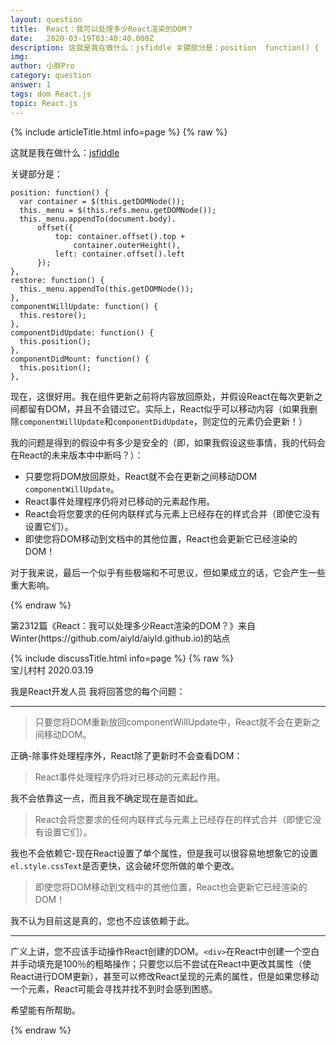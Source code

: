 ```yaml
---
layout: question
title:  React：我可以处理多少React渲染的DOM？
date:   2020-03-19T03:40:40.000Z
description: 这就是我在做什么：jsfiddle 关键部分是：position  function() {  var container = $(this.g...
img: 
author: 小胖Pro
category: question
answer: 1
tags: dom React.js
topic: React.js
---
```

<div class="article-root">
  <div class="article">
    {% include articleTitle.html info=page %}
    {% raw %}
    <div class="article-content"><p><font style="vertical-align: inherit;"><font style="vertical-align: inherit;">这就是我在做什么：</font></font><a href="http://jsfiddle.net/iamnoah/pTrrw/" rel="nofollow noreferrer"><font style="vertical-align: inherit;"><font style="vertical-align: inherit;">jsfiddle</font></font></a> </p>

<p><font style="vertical-align: inherit;"><font style="vertical-align: inherit;">关键部分是：</font></font></p>

<pre><code>position: function() {<font></font>
  var container = $(this.getDOMNode());<font></font>
  this._menu = $(this.refs.menu.getDOMNode());<font></font>
  this._menu.appendTo(document.body).<font></font>
      offset({<font></font>
          top: container.offset().top + <font></font>
              container.outerHeight(),<font></font>
          left: container.offset().left<font></font>
      });<font></font>
},<font></font>
restore: function() {<font></font>
  this._menu.appendTo(this.getDOMNode());      <font></font>
},<font></font>
componentWillUpdate: function() {<font></font>
  this.restore();<font></font>
},<font></font>
componentDidUpdate: function() {<font></font>
  this.position();<font></font>
},<font></font>
componentDidMount: function() {<font></font>
  this.position();<font></font>
},<font></font>
</code></pre>

<p><font style="vertical-align: inherit;"><font style="vertical-align: inherit;">现在，这很好用。</font><font style="vertical-align: inherit;">我在组件更新之前将内容放回原处，并假设React在每次更新之间都留有DOM，并且不会错过它。</font><font style="vertical-align: inherit;">实际上，React似乎可以移动内容（如果我删除</font></font><code>componentWillUpdate</code><font style="vertical-align: inherit;"><font style="vertical-align: inherit;">和</font></font><code>componentDidUpdate</code><font style="vertical-align: inherit;"><font style="vertical-align: inherit;">，则定位的元素仍会更新！）</font></font></p>

<p><font style="vertical-align: inherit;"><font style="vertical-align: inherit;">我的问题是得到的假设中有多少是安全的（即，如果我假设这些事情，我的代码会在React的未来版本中中断吗？）：</font></font></p>

<ul>
<li><font style="vertical-align: inherit;"><font style="vertical-align: inherit;">只要您将DOM放回原处，React就不会在更新之间移动DOM </font></font><code>componentWillUpdate</code><font style="vertical-align: inherit;"><font style="vertical-align: inherit;">。</font></font></li>
<li><font style="vertical-align: inherit;"><font style="vertical-align: inherit;">React事件处理程序仍将对已移动的元素起作用。</font></font></li>
<li><font style="vertical-align: inherit;"><font style="vertical-align: inherit;">React会将您要求的任何内联样式与元素上已经存在的样式合并（即使它没有设置它们）。</font></font></li>
<li><font style="vertical-align: inherit;"><font style="vertical-align: inherit;">即使您将DOM移动到文档中的其他位置，React也会更新它已经渲染的DOM！</font></font></li>
</ul>

<p><font style="vertical-align: inherit;"><font style="vertical-align: inherit;">对于我来说，最后一个似乎有些极端和不可思议，但如果成立的话，它会产生一些重大影响。</font></font></p></div>
    {% endraw %}
  </div>
  <p class="winter_mark">第2312篇《React：我可以处理多少React渲染的DOM？》来自Winter(https://github.com/aiyld/aiyld.github.io)的站点</p>
  <div class="discuss-wrapper">
    {% include discussTitle.html info=page %}
    {% raw %}
    <div class="discuss-list">
    <div class="discuss-item">
        <div class="discuss-parent">
          <div class="discuss-meta">
            <span class="discuss-user">宝儿村村</span>
            <span class="discuss-time">2020.03.19</span>
          </div>
          <div class="discuss-comment"><p><font style="vertical-align: inherit;"><font style="vertical-align: inherit;">我是React开发人员 </font><font style="vertical-align: inherit;">我将回答您的每个问题：</font></font></p>

<hr>

<blockquote>
  <p><font style="vertical-align: inherit;"><font style="vertical-align: inherit;">只要您将DOM重新放回componentWillUpdate中，React就不会在更新之间移动DOM。</font></font></p>
</blockquote>

<p><font style="vertical-align: inherit;"><font style="vertical-align: inherit;">正确-除事件处理程序外，React除了更新时不会查看DOM：</font></font></p>

<blockquote>
  <p><font style="vertical-align: inherit;"><font style="vertical-align: inherit;">React事件处理程序仍将对已移动的元素起作用。</font></font></p>
</blockquote>

<p><font style="vertical-align: inherit;"><font style="vertical-align: inherit;">我不会依靠这一点，而且我不确定现在是否如此。</font></font></p>

<blockquote>
  <p><font style="vertical-align: inherit;"><font style="vertical-align: inherit;">React会将您要求的任何内联样式与元素上已经存在的样式合并（即使它没有设置它们）。</font></font></p>
</blockquote>

<p><font style="vertical-align: inherit;"><font style="vertical-align: inherit;">我也不会依赖它-现在React设置了单个属性，但是我可以很容易地想象它的设置</font></font><code>el.style.cssText</code><font style="vertical-align: inherit;"><font style="vertical-align: inherit;">是否更快，这会破坏您所做的单个更改。</font></font></p>

<blockquote>
  <p><font style="vertical-align: inherit;"><font style="vertical-align: inherit;">即使您将DOM移动到文档中的其他位置，React也会更新它已经渲染的DOM！</font></font></p>
</blockquote>

<p><font style="vertical-align: inherit;"><font style="vertical-align: inherit;">我不认为目前这是真的，您也不应该依赖于此。</font></font></p>

<hr>

<p><font style="vertical-align: inherit;"><font style="vertical-align: inherit;">广义上讲，您不应该手动操作React创建的DOM。</font></font><code>&lt;div&gt;</code><font style="vertical-align: inherit;"><font style="vertical-align: inherit;">在React中</font><font style="vertical-align: inherit;">创建一个空白</font><font style="vertical-align: inherit;">并手动填充</font><font style="vertical-align: inherit;">是100％的粗略操作</font><font style="vertical-align: inherit;">；</font><font style="vertical-align: inherit;">只要您以后不尝试在React中更改其属性（使React进行DOM更新），甚至可以修改React呈现的元素的属性，但是如果您移动一个元素，React可能会寻找并找不到时会感到困惑。</font></font></p>

<p><font style="vertical-align: inherit;"><font style="vertical-align: inherit;">希望能有所帮助。</font></font></p></div>
        </div></div>
    </div>
    {% endraw %}
  </div>
<div>
